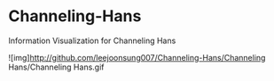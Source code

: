 # Channeling-Hans
Information Visualization for Channeling Hans

![img]http://github.com/leejoonsung007/Channeling-Hans/Channeling Hans/Channeling Hans.gif
